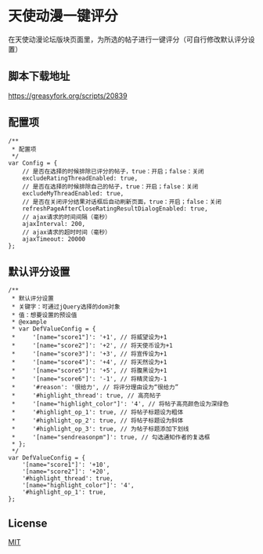 # 天使动漫一键评分
在天使动漫论坛版块页面里，为所选的帖子进行一键评分（可自行修改默认评分设置）

## 脚本下载地址
https://greasyfork.org/scripts/20839

## 配置项
    /**
     * 配置项
     */
    var Config = {
        // 是否在选择的时候排除已评分的帖子，true：开启；false：关闭
        excludeRatingThreadEnabled: true,
        // 是否在选择的时候排除自己的帖子，true：开启；false：关闭
        excludeMyThreadEnabled: true,
        // 是否在关闭评分结果对话框后自动刷新页面，true：开启；false：关闭
        refreshPageAfterCloseRatingResultDialogEnabled: true,
        // ajax请求的时间间隔（毫秒）
        ajaxInterval: 200,
        // ajax请求的超时时间（毫秒）
        ajaxTimeout: 20000
    };

## 默认评分设置
    /**
     * 默认评分设置
     * 关键字：可通过jQuery选择的dom对象
     * 值：想要设置的预设值
     * @example
     * var DefValueConfig = {
     *     '[name="score1"]': '+1', // 将威望设为+1
     *     '[name="score2"]': '+2', // 将天使币设为+1
     *     '[name="score3"]': '+3', // 将宣传设为+1
     *     '[name="score4"]': '+4', // 将天然设为+1
     *     '[name="score5"]': '+5', // 将腹黑设为+1
     *     '[name="score6"]': '-1', // 将精灵设为-1
     *     '#reason': '很给力', // 将评分理由设为“很给力”
     *     '#highlight_thread': true, // 高亮帖子
     *     '[name="highlight_color"]': '4', // 将帖子高亮颜色设为深绿色
     *     '#highlight_op_1': true, // 将帖子标题设为粗体
     *     '#highlight_op_2': true, // 将帖子标题设为斜体
     *     '#highlight_op_3': true, // 为帖子标题添加下划线
     *     '[name="sendreasonpm"]': true, // 勾选通知作者的复选框
     * };
     */
    var DefValueConfig = {
        '[name="score1"]': '+10',
        '[name="score2"]': '+20',
        '#highlight_thread': true,
        '[name="highlight_color"]': '4',
        '#highlight_op_1': true,
    };

## License
[MIT](http://opensource.org/licenses/MIT)
